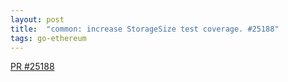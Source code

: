 ```yaml
---
layout: post
title:  "common: increase StorageSize test coverage. #25188"
tags: go-ethereum
---
```


[PR #25188](https://github.com/ethereum/go-ethereum/pull/25188)
